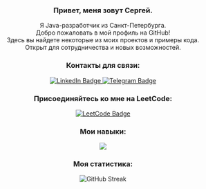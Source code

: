 <div align="center">
  <h3>Привет, меня зовут Сергей.</h3>
  <p>Я Java-разработчик из Санкт-Петербурга.<br>Добро пожаловать в мой профиль на GitHub!<br>Здесь вы найдете некоторые из моих проектов и примеры кода.<br>Открыт для сотрудничества и новых возможностей.</p>



<p align="center">
  <h3>Контакты для связи:</h3>
  <a href="https://www.linkedin.com/in/see1rg/">
    <img src="https://img.shields.io/badge/LinkedIn-blue?style=for-the-badge&logo=linkedin&logoColor=white" alt="LinkedIn Badge"/>
  </a>
  <a href="https://t.me/see1rg">
    <img src="https://img.shields.io/badge/Telegram-blue?style=for-the-badge&logo=telegram&logoColor=white" alt="Telegram Badge"/>
  </a>

  <h3>Присоединяйтесь ко мне на LeetCode:</h3>
  <a href="https://leetcode.com/see1rg/">
    <img src="https://img.shields.io/badge/LeetCode-FFA116?style=for-the-badge&logo=leetcode&logoColor=white" alt="LeetCode Badge"/>
  </a>

  <h3>Мои навыки:</h3>
  <a href="https://skillicons.dev">
    <img src="https://skillicons.dev/icons?i=java,git,docker,postgres,postman,spring,hibernate"/>
  </a>


  <h3>Моя статистика:</h3>
  <img src="http://github-readme-streak-stats.herokuapp.com?user=see1rg&theme=dark&date_format=j%20M%5B%20Y%5D" alt="GitHub Streak">
</p>
</div>
